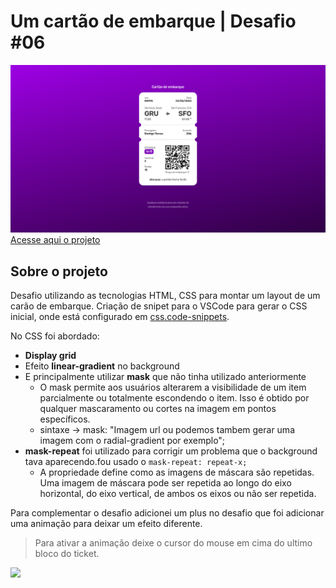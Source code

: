 # Um cartão de embarque | Desafio #06

![](./project-images/ticket.png)
[Acesse aqui o projeto](https://leofls.github.io/projetosboracodar/cartao_de_embarque_desafio06/index.html)
## Sobre o projeto
Desafio utilizando as tecnologias HTML, CSS para montar um layout de um carão de embarque.
Criação de snipet para o VSCode para gerar o CSS inicial, onde está configurado em [css.code-snippets](./.vscode/css.code-snippets).

No CSS foi abordado:
- **Display grid**
- Efeito **linear-gradient** no background
- E principalmente utilizar **mask** que não tinha utilizado anteriormente
    - O mask permite aos usuários alterarem a visibilidade de um item parcialmente ou totalmente escondendo o item. Isso é obtido por qualquer mascaramento ou cortes na imagem em pontos específicos. 
    - sintaxe -> mask: "Imagem url ou podemos tambem gerar uma imagem com o radial-gradient por exemplo";
- **mask-repeat** foi utilizado para corrigir um problema que o background tava aparecendo.fou usado o ```mask-repeat: repeat-x;```
    - A propriedade define como as imagens de máscara são repetidas. Uma imagem de máscara pode ser repetida ao longo do eixo horizontal, do eixo vertical, de ambos os eixos ou não ser repetida.

Para complementar o desafio adicionei um plus no desafio que foi adicionar uma animação para deixar um efeito diferente.
> Para ativar a animação deixe o cursor do mouse em cima do ultimo bloco do ticket.

![](./project-images/animacao_ticket.gif)